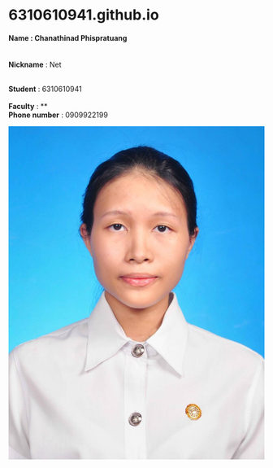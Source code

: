 # 6310610941.github.io

#### **Name** : Chanathinad Phispratuang

<br> **Nickname** : Net <br/>

<br> **Student** : 6310610941 <br/>
<br> **Faculty** : **
<br> **Phone number** : 0909922199 <br/>



![My Image](https://github.com/6310610941/6310610941.github.io/blob/main/image/picc.jpg)
